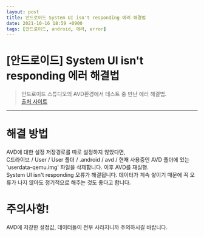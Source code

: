 ```yaml
---
layout: post
title: 안드로이드 System UI isn't responding 에러 해결법
date: 2021-10-16 18:59 +0900
tags: [안드로이드, android, 에러, error]
---
```


# [안드로이드] System UI isn't responding 에러 해결법  
>안드로이드 스튜디오의 AVD환경에서 테스트 중 만난 에러 해결법.  
[출처 사이트](https://mmol.tistory.com/entry/%EC%95%88%EB%93%9C%EB%A1%9C%EC%9D%B4%EB%93%9C-System-UI-isnt-responding-100-%ED%95%B4%EA%B2%B0%EB%B2%95)  

***
# 해결 방법  
AVD에 대한 설정 저장경로를 따로 설정하지 않았다면,  
C드라이브 / User / User 폴더 / .android / avd / 현재 사용중인 AVD 폴더에 있는  
'userdata-qemu.img' 파일을 삭제합니다. 이후 AVD를 재실행.  
System UI isn't responding 오류가 해결됩니다. 데이터가 계속 쌓이기 때문에 꼭 오류가 나지 않아도 정기적으로 해주는 것도 좋다고 합니다.  

# 주의사항!  
AVD에 저장한 설정값, 데이터들이 전부 사라지니까 주의하시길 바랍니다.